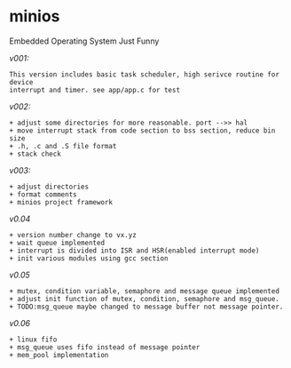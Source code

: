 minios
======

Embedded Operating System Just Funny

*v001:*

    This version includes basic task scheduler, high serivce routine for device
    interrupt and timer. see app/app.c for test

*v002:*

	+ adjust some directories for more reasonable. port -->> hal
	+ move interrupt stack from code section to bss section, reduce bin size
	+ .h, .c and .S file format
    + stack check

*v003:*

	+ adjust directories
    + format comments
    + minios project framework

*v0.04*

    + version number change to vx.yz
    + wait queue implemented
    + interrupt is divided into ISR and HSR(enabled interrupt mode)
    + init various modules using gcc section

*v0.05*

    + mutex, condition variable, semaphore and message queue implemented
	+ adjust init function of mutex, condition, semaphore and msg_queue.
	+ TODO:msg_queue maybe changed to message buffer not message pointer.

*v0.06*

	+ linux fifo
	+ msg_queue uses fifo instead of message pointer
	+ mem_pool implementation




